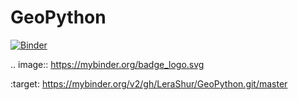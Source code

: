 # GeoPython
[![Binder](https://mybinder.org/badge_logo.svg)](https://mybinder.org/v2/gh/LeraShur/GeoPython.git/master)

.. image:: https://mybinder.org/badge_logo.svg

 :target: https://mybinder.org/v2/gh/LeraShur/GeoPython.git/master
